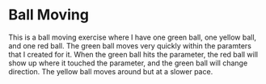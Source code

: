 # Ball Moving

This is a ball moving exercise where I have one green ball, one yellow ball, and one red ball. The green ball moves very quickly within the paramters that I created for it. When the green ball hits the parameter, the red ball will show up where it touched the parameter, and the green ball will change direction. The yellow ball moves around but at a slower pace. 
